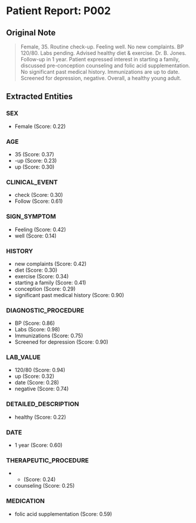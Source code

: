 # Patient Report: P002

## Original Note

> Female, 35. Routine check-up. Feeling well. No new complaints. BP 120/80. Labs pending. Advised healthy diet & exercise. Dr. B. Jones. Follow-up in 1 year. Patient expressed interest in starting a family, discussed pre-conception counseling and folic acid supplementation. No significant past medical history. Immunizations are up to date. Screened for depression, negative. Overall, a healthy young adult.

## Extracted Entities

### SEX

- Female (Score: 0.22)

### AGE

- 35 (Score: 0.37)
- -up (Score: 0.23)
- up (Score: 0.30)

### CLINICAL_EVENT

- check (Score: 0.30)
- Follow (Score: 0.61)

### SIGN_SYMPTOM

- Feeling (Score: 0.42)
- well (Score: 0.14)

### HISTORY

- new complaints (Score: 0.42)
- diet (Score: 0.30)
- exercise (Score: 0.34)
- starting a family (Score: 0.41)
- conception (Score: 0.29)
- significant past medical history (Score: 0.90)

### DIAGNOSTIC_PROCEDURE

- BP (Score: 0.86)
- Labs (Score: 0.98)
- Immunizations (Score: 0.75)
- Screened for depression (Score: 0.90)

### LAB_VALUE

- 120/80 (Score: 0.94)
- up (Score: 0.32)
- date (Score: 0.28)
- negative (Score: 0.74)

### DETAILED_DESCRIPTION

- healthy (Score: 0.22)

### DATE

- 1 year (Score: 0.60)

### THERAPEUTIC_PROCEDURE

- - (Score: 0.24)
- counseling (Score: 0.25)

### MEDICATION

- folic acid supplementation (Score: 0.59)

